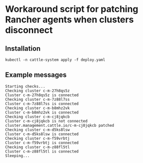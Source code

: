 # Workaround script for patching Rancher agents when clusters disconnect

## Installation

```
kubectl -n cattle-system apply -f deploy.yaml
```

## Example messages
```
Starting checks...
Checking cluster c-m-27h8qs5z
Cluster c-m-27h8qs5z is connected
Checking cluster c-m-7z88l7ss
Cluster c-m-7z88l7ss is connected
Checking cluster c-m-b8mhz2vk
Cluster c-m-b8mhz2vk is connected
Checking cluster c-m-cj8jqkcb
Cluster c-m-cj8jqkcb is not connected
cluster.management.cattle.io/c-m-cj8jqkcb patched
Checking cluster c-m-d5ks8lsw
Cluster c-m-d5ks8lsw is connected
Checking cluster c-m-f59vrbtj
Cluster c-m-f59vrbtj is connected
Checking cluster c-m-z88fl5tl
Cluster c-m-z88fl5tl is connected
Sleeping...
```

